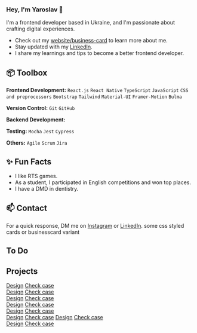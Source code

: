 ### Hey, I'm Yaroslav 👋  

I'm a frontend developer based in Ukraine, and I'm passionate about crafting digital experiences. 

- Check out my [website/business-card]() to learn more about me.
- Stay updated with my [LinkedIn]().
- I share my learnings and tips to become a better frontend developer.
 
## 📦 Toolbox

**Frontend Development:**  `React.js` `React Native` `TypeScript` `JavaScript` `CSS and preprocessors` `Bootstrap` `Tailwind` `Material-UI` `Framer-Motion` `Bulma`
 
**Version Control:** `Git` `GitHub`

**Backend Development:** 

**Testing:** `Mocha` `Jest` `Cypress` 

**Others:** `Agile` `Scrum` `Jira`
 
## ✨ Fun Facts 

- I like RTS games.
- As a student, I participated in English competitions and won top places.
- I have a DMD in dentistry.

## 📫 Contact

 For a quick response, DM me on [Instagram]() or [LinkedIn]().
 some css styled cards or businesscard variant

## To Do

## Projects

[Design]() [Check case]() <br>
[Design]() [Check case]() <br>
[Design]() [Check case]() <br>
[Design]() [Check case]() <br>
[Design]() [Check case]() <br>
[Design]() [Check case]()
[Design]() [Check case]() <br>
[Design]() [Check case]()
